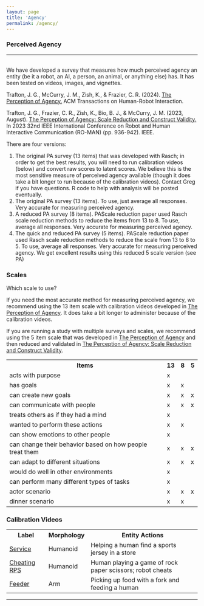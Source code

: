 ```yaml
---
layout: page
title: 'Agency'
permalink: /agency/
---
```

<h3>Perceived Agency</h3>
<hr><br>
We have developed a survey that measures how much perceived agency an entity (be it a
robot, an AI, a person, an animal, or anything else) has. It has been tested on videos, images, and vignettes.

<p>Trafton, J. G., McCurry, J. M., Zish, K., & Frazier, C. R. (2024). <a href="/papers/PerceptionOfAgency.pdf" target="_blank">The Perception of Agency.</a> ACM Transactions on Human-Robot Interaction.</p>

<p>Trafton, J. G., Frazier, C. R., Zish, K., Bio, B. J., & McCurry, J. M. (2023, August). <a href="/papers/PAScaleReduction.pdf" target="_blank">The Perception of Agency: Scale Reduction and Construct Validity.</a> In 2023 32nd IEEE International Conference on Robot and Human Interactive Communication (RO-MAN) (pp. 936-942). IEEE.</p>

There are four versions:
<br>
<ol type="1">
  <li>The original PA survey (13 items) that was developed with Rasch; in order to get the
   best results, you will need to run calibration videos (below) and convert raw scores to
   latent scores. We believe this is the most sensitive measure of perceived agency
   available (though it does take a bit longer to run because of the calibration videos).
   Contact Greg if you have questions. R code to help with analysis will be posted
   eventually.</li>
  <li>The original PA survey (13 items).  To use, just average all responses.  Very accurate for measuring
   perceived agency.</li>
  <li>A reduced PA survey (8 items).  PAScale reduction paper used Rasch scale reduction methods to
   reduce the items from 13 to 8.  To use, average all responses.  Very accurate for measuring
   perceived agency.</li>
  <li>The quick and reduced PA survey (5 items). PAScale reduction paper used Rasch scale
   reduction methods to reduce the scale from 13 to 8 to 5. To use, average all responses.
   Very accurate for measuring perceived agency. We get excellent results using this
   reduced 5 scale version (see PA)</li>
</ol>  
<h3>Scales</h3>
Which scale to use?

If you need the most accurate method for measuring perceived agency, we recommend using
the 13 item scale with calibration videos developed in <a href="/papers/PerceptionOfAgency.pdf" target="_blank">The Perception of Agency</a>. It does take a bit
longer to administer because of the calibration videos.

If you are running a study with multiple surveys and scales, we recommend using the 5 item
scale that was developed in <a href="/papers/PerceptionOfAgency.pdf" target="_blank">The Perception of Agency</a> and then reduced and validated in <a href="/papers/PAScaleReduction.pdf" target="_blank">The Perception of Agency: Scale Reduction and Construct Validity</a>.

<table>
  <tr>
    <th>Items</th>
    <th>13</th>
    <th>8</th>
    <th>5</th>
  </tr>
  <tr>
    <td>acts with purpose</td>
    <td>x</td>
    <td></td>
    <td></td>
  </tr>
  <tr>
    <td>has goals</td>
    <td>x</td>
    <td>x</td>
    <td></td>
  </tr>  
  <tr>
    <td>can create new goals</td>
    <td>x</td>
    <td>x</td>
    <td>x</td>
  </tr>  
  <tr>
    <td>can communicate with people</td>
    <td>x</td>
    <td>x</td>
    <td>x</td>
  </tr>
  <tr>
    <td>treats others as if they had a mind</td>
    <td>x</td>
    <td></td>
    <td></td>
  </tr>  
  <tr>
    <td>wanted to perform these actions</td>
    <td>x</td>
    <td>x</td>
    <td></td>
  </tr>    
  <tr>
    <td>can show emotions to other people</td>
    <td>x</td>
    <td></td>
    <td></td>
  </tr>    
  <tr>
    <td>can change their behavior based on how people treat them</td>
    <td>x</td>
    <td>x</td>
    <td>x</td>
  </tr>    
  <tr>
    <td>can adapt to different situations</td>
    <td>x</td>
    <td>x</td>
    <td>x</td>
  </tr>    
  <tr>
    <td>would do well in other environments</td>
    <td>x</td>
    <td></td>
    <td></td>
  </tr>    
  <tr>
    <td>can perform many different types of tasks</td>
    <td>x</td>
    <td></td>
    <td></td>
  </tr>    
  <tr>
    <td>actor scenario</td>
    <td>x</td>
    <td>x</td>
    <td>x</td>
  </tr>    
  <tr>
    <td>dinner scenario</td>
    <td>x</td>
    <td>x</td>
    <td></td>
  </tr>                       
</table>
<h3>Calibration Videos</h3>
<table>
  <tr>
    <th>Label</th>
    <th>Morphology</th>
    <th>Entity Actions</th>
  </tr>
  <tr>
    <td><a href="/videos/table1/service.mp4" target="_blank">Service</a></td>
    <td>Humanoid</td>
    <td>Helping a human find a sports jersey in a store</td>
  </tr>
  <tr>
    <td><a href="/videos/table1/cheater.mp4" target="_blank">Cheating RPS</a></td>
    <td>Humanoid</td>
    <td>Human playing a game of rock paper scissors; robot cheats</td>
  </tr>  
  <tr>
    <td><a href="/videos/table1/feeder.mp4" target="_blank">Feeder</a></td>
    <td>Arm</td>
    <td>Picking up food with a fork and feeding a human</td>
  </tr>  
</table>
<hr>
<!--<h3>Videos (from Table 1)</h3>
<table>
  <tr>
    <th>Label</th>
    <th>Morphology</th>
    <th>Entity Actions</th>
  </tr>
  <tr>
    <td><a href="/videos/table1/industrial.mp4" target="_blank">Industrial</a></td>
    <td>Industrial arm</td>
    <td>Stacking and moving boxes</td>
  </tr>
  <tr>
    <td><a href="/videos/table1/feeder.mp4" target="_blank">Feeder</a></td>
    <td>Arm</td>
    <td>Picking up food with a fork and feeding a human</td>
  </tr>
  <tr>
    <td><a href="/videos/table1/soccer.mov" target="_blank">Soccer</a></td>
    <td>Humanoid</td>
    <td>Shooting soccer goals</td>
  </tr>
  <tr>
    <td><a href="/videos/table1/bargaining1.mp4.zip" target="_blank">Bargaining1</a></td>
    <td>Humanoid character</td>
    <td>Human bargaining with AI agent</td>
  </tr>
  <tr>
    <td><a href="/videos/table1/cheater.mp4" target="_blank">Cheating RPS</a></td>
    <td>Humanoid</td>
    <td>Human playing a game of rock paper scissors; robot cheats</td>
  </tr>
  <tr>
    <td><a href="/videos/table1/octavia_george.mp4" target="_blank">Robot Secrets Revealed</a></td>
    <td>Humanoid</td>
    <td>Humans test robots who then rebel</td>
  </tr>
  <tr>
    <td><a href="/videos/table1/math.mp4" target="_blank">Teacher</a></td>
    <td>Human</td>
    <td>Algebra math teacher</td>
  </tr>
  <tr>
    <td><a href="/videos/table1/palletizer.mp4.zip" target="_blank">Palletizer</a></td>
    <td>Industrial arm</td>
    <td>Stacking and moving pallets</td>
  </tr>
  <tr>
    <td><a href="/videos/table1/dishes.mp4" target="_blank">Dishes</a></td>
    <td>Arm</td>
    <td>Moving coffee cups into strainer</td>
  </tr>
   <tr>
    <td><a href="/videos/table1/hubo.mp4" target="_blank">Line</a></td>
    <td>Rolling humanoid</td>
    <td>Reading signs and cutting in line</td>
  </tr>
  <tr>
    <td><a href="/videos/table1/firefighter.mp4" target="_blank">Firefighting</a></td>
    <td>Humanoid</td>
    <td>Receiving instructions from a human and putting out a fire</td>
  </tr>
  <tr>
    <td><a href="/videos/table1/bargaining2.mp4.zip" target="_blank">Bargaining2</a></td>
    <td>Humanoid character</td>
    <td>Human bargaining with AI agent</td>
  </tr>
  <tr>
    <td><a href="/videos/table1/service.mp4" target="_blank">Service</a></td>
    <td>Humanoid</td>
    <td>Helping a human find a sports jersey in a store</td>
  </tr>
  <tr>
    <td><a href="/videos/table1/musician.mp4" target="_blank">Musician</a></td>
    <td>Human</td>
    <td>Musician playing 4 parts</td>
  </tr>  
</table>
<h3>Videos (from Table 5)</h3>
<table>
  <tr>
    <th>Label</th>
    <th>Morphology</th>
    <th>Entity Actions</th>
  </tr>
  <tr>
    <td><a href="/videos/table5/welding.mp4" target="_blank">Welding</a></td>
    <td>Industrial arm</td>
    <td>Welding metal</td>
  </tr>  
  <tr>
    <td><a href="/videos/table5/taichi.mp4" target="_blank">TaiChi</a></td>
    <td>Humanoid</td>
    <td>Balancing and movement</td>
  </tr>  
  <tr>
    <td><a href="/videos/table5/asimo.mp4" target="_blank">Pouring</a></td>
    <td>Humanoid</td>
    <td>Pushes cart, unscrews thermos, pours juice and gives it to human</td>
  </tr>  
    <tr>
    <td><a href="/videos/table5/secrets.mp4" target="_blank">Robot Secrets Revealed '09</a></td>
    <td>Humanoid</td>
    <td>Magician tricking robot</td>
  </tr>  
  <tr>
    <td><a href="/videos/table5/bargaining3.mp4" target="_blank">Bargaining3</a></td>
    <td>Humanoid character</td>
    <td>Human bargaining with AI agent</td>
  </tr>  
    <tr>
    <td><a href="/videos/table5/closeted.mp4.zip" target="_blank">Punished</a></td>
    <td>Humanoid</td>
    <td>Robot put in closet unwillingly</td>
  </tr>  
  <tr>
    <td><a href="/videos/table5/professor.mp4" target="_blank">Professor</a></td>
    <td>Human</td>
    <td>Teaching computer science</td>
  </tr>  
</table>-->
